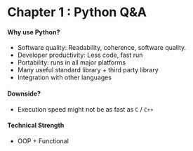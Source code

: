 # Chapter 1 : Python Q&A

#### Why use Python?
* Software quality: Readability, coherence, software quality.
* Developer productivity: Less code, fast run
* Portability: runs in all major platforms
* Many useful standard library + third party library
* Integration with other languages

#### Downside?
* Execution speed might not be as fast as `C` / `C++`

#### Technical Strength
* OOP + Functional
